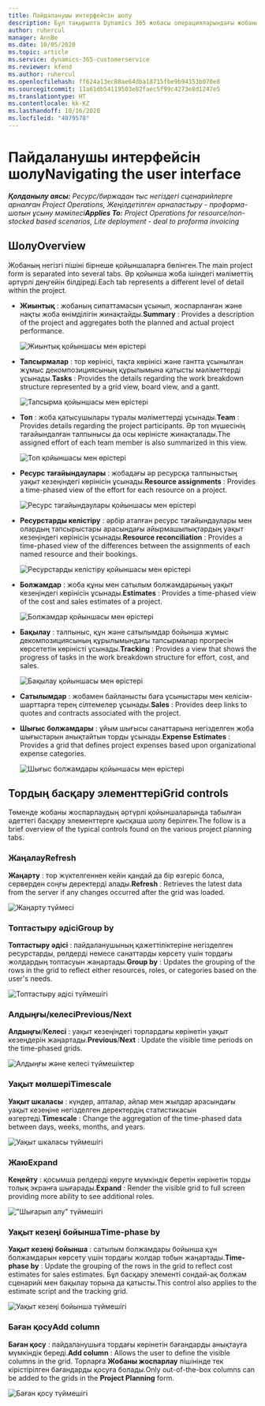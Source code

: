 ```yaml
---
title: Пайдаланушы интерфейсін шолу
description: Бұл тақырыпта Dynamics 365 жобасы операцияларындағы жобаны басқару туралы ақпарат берілген.
author: ruhercul
manager: AnnBe
ms.date: 10/05/2020
ms.topic: article
ms.service: dynamics-365-customerservice
ms.reviewer: kfend
ms.author: ruhercul
ms.openlocfilehash: ff624a13ec88ae64dba18715fbe9b94353b070e8
ms.sourcegitcommit: 11a61db54119503e82faec5f99c4273e8d1247e5
ms.translationtype: HT
ms.contentlocale: kk-KZ
ms.lasthandoff: 10/16/2020
ms.locfileid: "4079578"
---
```

# <a name="navigating-the-user-interface"></a><span data-ttu-id="154bd-103">Пайдаланушы интерфейсін шолу</span><span class="sxs-lookup"><span data-stu-id="154bd-103">Navigating the user interface</span></span>

<span data-ttu-id="154bd-104">_**Қолданылу аясы:** Ресурс/биржадан тыс негіздегі сценарийлерге арналған Project Operations, Жеңілдетілген орналастыру - проформа-шотын ұсыну мәмілесі_</span><span class="sxs-lookup"><span data-stu-id="154bd-104">_**Applies To:** Project Operations for resource/non-stocked based scenarios, Lite deployment - deal to proforma invoicing_</span></span>

## <a name="overview"></a><span data-ttu-id="154bd-105">Шолу</span><span class="sxs-lookup"><span data-stu-id="154bd-105">Overview</span></span>

<span data-ttu-id="154bd-106">Жобаның негізгі пішіні бірнеше қойыншаларға бөлінген.</span><span class="sxs-lookup"><span data-stu-id="154bd-106">The main project form is separated into several tabs.</span></span> <span data-ttu-id="154bd-107">Әр қойынша жоба ішіндегі мәліметтің әртүрлі деңгейін білдіреді.</span><span class="sxs-lookup"><span data-stu-id="154bd-107">Each tab represents a different level of detail within the project.</span></span>

- <span data-ttu-id="154bd-108">**Жиынтық** : жобаның сипаттамасын ұсынып, жоспарланған және нақты жоба өнімділігін жинақтайды.</span><span class="sxs-lookup"><span data-stu-id="154bd-108">**Summary** : Provides a description of the project and aggregates both the planned and actual project performance.</span></span>

    ![Жиынтық қойыншасы мен өрістері](media/navigation7.png)

- <span data-ttu-id="154bd-110">**Тапсырмалар** : тор көрінісі, тақта көрінісі және гантта ұсынылған жұмыс декомпозициясының құрылымына қатысты мәліметтерді ұсынады.</span><span class="sxs-lookup"><span data-stu-id="154bd-110">**Tasks** : Provides the details regarding the work breakdown structure represented by a grid view, board view, and a gantt.</span></span>

    ![Тапсырма қойыншасы мен өрістері](media/navigation8.png)

- <span data-ttu-id="154bd-112">**Топ** : жоба қатысушылары туралы мәліметтерді ұсынады.</span><span class="sxs-lookup"><span data-stu-id="154bd-112">**Team** : Provides details regarding the project participants.</span></span> <span data-ttu-id="154bd-113">Әр топ мүшесінің тағайындалған талпынысы да осы көріністе жинақталады.</span><span class="sxs-lookup"><span data-stu-id="154bd-113">The assigned effort of each team member is also summarized in this view.</span></span>

    ![Топ қойыншасы мен өрістері](media/navigation9.png)

- <span data-ttu-id="154bd-115">**Ресурс тағайындаулары** : жобадағы әр ресурсқа талпыныстың уақыт кезеңіндегі көрінісін ұсынады.</span><span class="sxs-lookup"><span data-stu-id="154bd-115">**Resource assignments** : Provides a time-phased view of the effort for each resource on a project.</span></span>

    ![Ресурс тағайындаулары қойыншасы мен өрістері](media/navigation10.png)

- <span data-ttu-id="154bd-117">**Ресурстарды келістіру** : әрбір аталған ресурс тағайындаулары мен олардың тапсырыстары арасындағы айырмашылықтардың уақыт кезеңіндегі көрінісін ұсынады.</span><span class="sxs-lookup"><span data-stu-id="154bd-117">**Resource reconciliation** : Provides a time-phased view of the differences between the assignments of each named resource and their bookings.</span></span>

    ![Ресурстарды келістіру қойыншасы мен өрістері](media/navigation11.png)

- <span data-ttu-id="154bd-119">**Болжамдар** : жоба құны мен сатылым болжамдарының уақыт кезеңіндегі көрінісін ұсынады.</span><span class="sxs-lookup"><span data-stu-id="154bd-119">**Estimates** : Provides a time-phased view of the cost and sales estimates of a project.</span></span>

    ![Болжамдар қойыншасы мен өрістері](media/navigation12.png)

- <span data-ttu-id="154bd-121">**Бақылау** : талпыныс, құн және сатылымдар бойынша жұмыс декомпозициясының құрылымындағы тапсырмалар прогресін көрсететін көріністі ұсынады.</span><span class="sxs-lookup"><span data-stu-id="154bd-121">**Tracking** : Provides a view that shows the progress of tasks in the work breakdown structure for effort, cost, and sales.</span></span>

    ![Бақылау қойыншасы мен өрістері](media/navigation13.png)

- <span data-ttu-id="154bd-123">**Сатылымдар** : жобамен байланысты баға ұсыныстары мен келісім-шарттарға терең сілтемелер ұсынады.</span><span class="sxs-lookup"><span data-stu-id="154bd-123">**Sales** : Provides deep links to quotes and contracts associated with the project.</span></span>

- <span data-ttu-id="154bd-124">**Шығыс болжамдары** : ұйым шығысы санаттарына негізделген жоба шығыстарын анықтайтын торды ұсынады.</span><span class="sxs-lookup"><span data-stu-id="154bd-124">**Expense Estimates** : Provides a grid that defines project expenses based upon organizational expense categories.</span></span>

    ![Шығыс болжамдары қойыншасы мен өрістері](media/navigation14.png)

## <a name="grid-controls"></a><span data-ttu-id="154bd-126">Тордың басқару элементтері</span><span class="sxs-lookup"><span data-stu-id="154bd-126">Grid controls</span></span>

<span data-ttu-id="154bd-127">Төменде жобаны жоспарлаудың әртүрлі қойыншаларында табылған әдеттегі басқару элементтерге қысқаша шолу берілген.</span><span class="sxs-lookup"><span data-stu-id="154bd-127">The follow is a brief overview of the typical controls found on the various project planning tabs.</span></span>

### <a name="refresh"></a><span data-ttu-id="154bd-128">Жаңалау</span><span class="sxs-lookup"><span data-stu-id="154bd-128">Refresh</span></span>

<span data-ttu-id="154bd-129">**Жаңарту** : тор жүктелгеннен кейін қандай да бір өзгеріс болса, серверден соңғы деректерді алады.</span><span class="sxs-lookup"><span data-stu-id="154bd-129">**Refresh** : Retrieves the latest data from the server if any changes occurred after the grid was loaded.</span></span>

![Жаңарту түймесі](media/navigation7.png)

### <a name="group-by"></a><span data-ttu-id="154bd-131">Топтастыру әдісі</span><span class="sxs-lookup"><span data-stu-id="154bd-131">Group by</span></span>

<span data-ttu-id="154bd-132">**Топтастыру әдісі** : пайдаланушының қажеттіліктеріне негізделген ресурстарды, рөлдерді немесе санаттарды көрсету үшін тордағы жолдардың топтасуын жаңартады.</span><span class="sxs-lookup"><span data-stu-id="154bd-132">**Group by** : Updates the grouping of the rows in the grid to reflect either resources, roles, or categories based on the user's needs.</span></span>

![Топтастыру әдісі түймешігі](media/navigation6.png)

### <a name="previousnext"></a><span data-ttu-id="154bd-134">Алдыңғы/келесі</span><span class="sxs-lookup"><span data-stu-id="154bd-134">Previous/Next</span></span>

<span data-ttu-id="154bd-135">**Алдыңғы**/**Келесі** : уақыт кезеңіндегі торлардағы көрінетін уақыт кезеңдерін жаңартады.</span><span class="sxs-lookup"><span data-stu-id="154bd-135">**Previous**/**Next** : Update the visible time periods on the time-phased grids.</span></span>

![Алдыңғы және келесі түймешіктер](media/navigation2.png)

### <a name="timescale"></a><span data-ttu-id="154bd-137">Уақыт мөлшері</span><span class="sxs-lookup"><span data-stu-id="154bd-137">Timescale</span></span>

<span data-ttu-id="154bd-138">**Уақыт шкаласы** : күндер, апталар, айлар мен жылдар арасындағы уақыт кезеңіне негізделген деректердің статистикасын өзгертеді.</span><span class="sxs-lookup"><span data-stu-id="154bd-138">**Timescale** : Change the aggregation of the time-phased data between days, weeks, months, and years.</span></span>

![Уақыт шкаласы түймешігі](media/navigation3.png)

### <a name="expand"></a><span data-ttu-id="154bd-140">Жаю</span><span class="sxs-lookup"><span data-stu-id="154bd-140">Expand</span></span>

<span data-ttu-id="154bd-141">**Кеңейту** : қосымша рөлдерді көруге мүмкіндік беретін көрінетін торды толық экранға шығарады.</span><span class="sxs-lookup"><span data-stu-id="154bd-141">**Expand** : Render the visible grid to full screen providing more ability to see additional roles.</span></span>

!["Шығарып алу" түймешігі](media/navigation4.png)

### <a name="time-phase-by"></a><span data-ttu-id="154bd-143">Уақыт кезеңі бойынша</span><span class="sxs-lookup"><span data-stu-id="154bd-143">Time-phase by</span></span>

<span data-ttu-id="154bd-144">**Уақыт кезеңі бойынша** : сатылым болжамдары бойынша құн болжамдарын көрсету үшін тордағы жолдар тобын жаңартады.</span><span class="sxs-lookup"><span data-stu-id="154bd-144">**Time-phase by** : Update the grouping of the rows in the grid to reflect cost estimates for sales estimates.</span></span> <span data-ttu-id="154bd-145">Бұл басқару элементі сондай-ақ болжам сценарийі мен бақылау торына да қатысты.</span><span class="sxs-lookup"><span data-stu-id="154bd-145">This control also applies to the estimate script and the tracking grid.</span></span>

![Уақыт кезеңі бойынша түймешігі](media/navigation0.png)

### <a name="add-column"></a><span data-ttu-id="154bd-147">Баған қосу</span><span class="sxs-lookup"><span data-stu-id="154bd-147">Add column</span></span>

<span data-ttu-id="154bd-148">**Баған қосу** : пайдаланушыға тордағы көрінетін бағандарды анықтауға мүмкіндік береді.</span><span class="sxs-lookup"><span data-stu-id="154bd-148">**Add column** : Allows the user to define the visible columns in the grid.</span></span> <span data-ttu-id="154bd-149">Торларға **Жобаны жоспарлау** пішінінде тек кірістірілген бағандарды қосуға болады.</span><span class="sxs-lookup"><span data-stu-id="154bd-149">Only out-of-the-box columns can be added to the grids in the **Project Planning** form.</span></span>

![Баған қосу түймешігі](media/navigation5.png)
